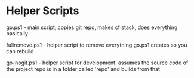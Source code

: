# Helper Scripts

go.ps1 - main script, copies git repo, makes cf stack, does everything basically

fullremove.ps1 - helper script to remove everything go.ps1 creates so you can rebuild

go-nogit.ps1 - helper script for development. assumes the source code of the project repo is in a folder called 'repo' and builds from that
